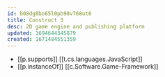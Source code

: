 ```yaml
---
id: b08dg8bo65l0pb90v768ut6
title: Construct 3
desc: 2D game engine and publishing platform
updated: 1694644345879
created: 1671484551359
---
```


- [[p.supports]] [[t.cs.languages.JavaScript]]
- [[p.instanceOf]] [[c.Software.Game-Framework]]
